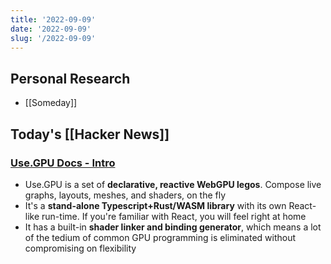 ```yaml
---
title: '2022-09-09'
date: '2022-09-09'
slug: '/2022-09-09'
---
```


## Personal Research

- [[Someday]]

## Today's [[Hacker News]]

### [Use.GPU Docs - Intro](https://usegpu.live/)

- Use.GPU is a set of **declarative, reactive WebGPU legos**. Compose live graphs, layouts, meshes, and shaders, on the fly
- It's a **stand-alone Typescript+Rust/WASM library** with its own React-like run-time. If you're familiar with React, you will feel right at home
- It has a built-in **shader linker and binding generator**, which means a lot of the tedium of common GPU programming is eliminated without compromising on flexibility
